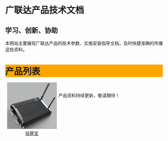 # 广联达产品技术文档
## 学习、创新、协助

本网站主要展现广联达产品的技术参数、实施安装指导文档，及时快捷准确的传播这些资料。

<div id="header" style="background-color:#FFA500;">
<h1 style="margin-bottom:0;">产品列表</h1></div>
<br>
<div id="menu" style="height:200px;width:170px;float:left;">
    <center>
        <img src=img/投屏宝.png alt="some_text"><br>
        <a href="投屏宝/投屏宝规格说明书"> 投屏宝</a>
    </center>
</div>
</div>

<br/>

产品资料持续更新，敬请期待！
